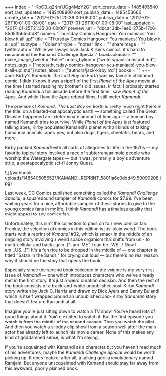 +++
index = "-KbO3_q2Nm1JGg4MzY2G"
sort_create_date = 1485405540
sort_last_updated = 1485408900
sort_publish_date = 1485453660
create_date = "2017-01-25T20:39:00-08:00"
publish_date = "2017-01-26T10:01:00-08:00"
date = "2017-01-26T10:01:00-08:00"
last_updated = "2017-01-25T21:35:00-08:00"
preview_url = "dbca43db-1ee0-275b-17c6-85d53b6550d8"
name = "Thursday Comics Hangover: You maniacs! You blew it all up!"
title = "Thursday Comics Hangover: You maniacs! You blew it all up!"
subtype = "Column"
type = "notes"
link = ""
shareimage = ""
twitterauto = "While we always love Jack Kirby's comics, it's hard to recommend the Kamandi Challenge Special."
facebookauto = ""
make_image_tweet = "False"
notes_byline = ["writers/paul-constant.md"]
notes_tags = ["notes/thursday-comics-hangover-you-maniacs!-you-blew-it-all-up!.md"]
notes_about = ["authors/jack-kirby.md"]
books = ""
+++
Jack Kirby's *Kamandi: The Last Boy on Earth* was my favorite childhood comic. I didn't know it was a ripoff of the first *Planet of the Apes* movie at the time I started reading my brother's old issues. In fact, I probably started reading *Kamandi* a full decade before the first time I saw *Planet of the Apes*. And while I love the *Apes* reboot films, I still prefer *Kamandi*.

 The premise of *Kamandi: The Last Boy on Earth* is pretty much right there in the title: on a blasted-out apocalyptic earth — something called The Great Disaster happened an indeterminate amount of time ago — a human boy named Kamandi tries to survive. While *Planet of the Apes* just featured talking apes, Kirby populated Kamandi's planet with all kinds of talking humanoid animals: apes, yes, but also dogs, tigers, cheetahs, bears, and more. 

Kirby packed *Kamandi* with all sorts of allegories for life in the 1970s — my favorite topical story involved a race of subterranean mole people who worship the Watergate tapes — but it was, primarily, a boy's adventure strip, a postapocalyptic sci-fi Jonny Quest.

<p class="image-left">![](/webhook-uploads/1485405056527/KAMANDI_REPRINT_58011a6c0ddd49.50090208.jpg)</p>

Last week, DC Comics published something called the *Kamandi Challenge Special*, a squarebound sampler of *Kamandi* comics for $7.99. I've been waiting years for a nice, affordable sampler of these stories to give to the young comics fans in my life; I think *Kamandi* has a timeless quality that might appeal to any comics fan.

Unfortunately, this isn't the collection to pass on to a new comics fan. Frankly, the selection of comics in this edition is just plain weird. The book starts with a reprint of *Kamandi* #32, which is smack in the middle of an ongoing story involving a weird space organism that shifts from uni- to multi-cellular and back again. ("I am 'ME.' I can be...WE...! Now I am...US...!") It's a fun ride to be dropped in the middle of — one chapter is titled "Satan in the Sands," for crying out loud — but there's no real reason why it should be the story that opens the book.

Especially since the second book collected in the volume is the very first issue of *Kamandi* — one which introduces characters who we've already met in the first story. It's just a weird curation decision. And then the rest of the book consists of a black-and-white unpublished post-Kirby *Kamandi* story written by Jack C. Harris and drawn by Dick Ayers and Danny Bulandi which is itself wrapped around an unpublished Jack Kirby *Sandman* story that doesn't feature Kamandi at all.

Imagine you're just sitting down to watch a TV show. You've heard lots of good things about it. You're excited to watch it. But the first episode you watch is from the middle of the second season. Then you watch the pilot. And then you watch a shoddy clip show from a season well after the main actor has already left to launch his movie career. None of this makes any kind of goddamned sense, is what I'm saying.

If you're acquainted with Kamandi as a character but you haven't read much of his adventures, maybe the *Kamandi Challenge Special* would be worth picking up. It does feature, after all, a talking gorilla revolutionary named Ramjam. But anyone unacquainted with Kamand should stay far away from this awkward, poorly planned book.